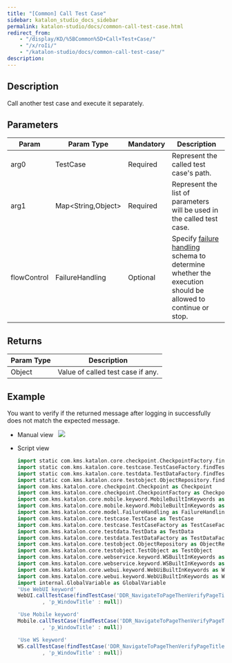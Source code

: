 ```yaml
---
title: "[Common] Call Test Case"
sidebar: katalon_studio_docs_sidebar
permalink: katalon-studio/docs/common-call-test-case.html
redirect_from:
    - "/display/KD/%5BCommon%5D+Call+Test+Case/"
    - "/x/roIi/"
    - "/katalon-studio/docs/common-call-test-case/"
description:
---
```

Description  
-------------

Call another test case and execute it separately.

Parameters  
------------

| Param | Param Type | Mandatory | Description |
| --- | --- | --- | --- |
| arg0 | TestCase | Required | Represent the called test case's path. |
| arg1 | Map<String,Object> | Required | Represent the list of parameters will be used in the called test case. |
| flowControl | FailureHandling | Optional | Specify [failure handling](/x/qAAM) schema to determine whether the execution should be allowed to continue or stop. |

Returns
-------

| Param Type | Description |
| --- | --- |
| Object | Value of called test case if any. |

Example 
--------

You want to verify if the returned message after logging in successfully does not match the expected message.

*   Manual view  
    ![](../../images/katalon-studio/docs/common-call-test-case/image2017-3-3-173A493A2.png)
*   Script view 

    ```groovy
    import static com.kms.katalon.core.checkpoint.CheckpointFactory.findCheckpoint
    import static com.kms.katalon.core.testcase.TestCaseFactory.findTestCase
    import static com.kms.katalon.core.testdata.TestDataFactory.findTestData
    import static com.kms.katalon.core.testobject.ObjectRepository.findTestObject
    import com.kms.katalon.core.checkpoint.Checkpoint as Checkpoint
    import com.kms.katalon.core.checkpoint.CheckpointFactory as CheckpointFactory
    import com.kms.katalon.core.mobile.keyword.MobileBuiltInKeywords as MobileBuiltInKeywords
    import com.kms.katalon.core.mobile.keyword.MobileBuiltInKeywords as Mobile
    import com.kms.katalon.core.model.FailureHandling as FailureHandling
    import com.kms.katalon.core.testcase.TestCase as TestCase
    import com.kms.katalon.core.testcase.TestCaseFactory as TestCaseFactory
    import com.kms.katalon.core.testdata.TestData as TestData
    import com.kms.katalon.core.testdata.TestDataFactory as TestDataFactory
    import com.kms.katalon.core.testobject.ObjectRepository as ObjectRepository
    import com.kms.katalon.core.testobject.TestObject as TestObject
    import com.kms.katalon.core.webservice.keyword.WSBuiltInKeywords as WSBuiltInKeywords
    import com.kms.katalon.core.webservice.keyword.WSBuiltInKeywords as WS
    import com.kms.katalon.core.webui.keyword.WebUiBuiltInKeywords as WebUiBuiltInKeywords
    import com.kms.katalon.core.webui.keyword.WebUiBuiltInKeywords as WebUI
    import internal.GlobalVariable as GlobalVariable
    'Use WebUI keyword'
    WebUI.callTestCase(findTestCase('DDR_NavigateToPageThenVerifyPageTitle'), ['p_Protocol' : null, 'p_DomainName' : null, 'p_Path' : null
            , 'p_WindowTitle' : null])

    'Use Mobile keyword'
    Mobile.callTestCase(findTestCase('DDR_NavigateToPageThenVerifyPageTitle'), ['p_Protocol' : null, 'p_DomainName' : null, 'p_Path' : null
            , 'p_WindowTitle' : null])

    'Use WS keyword'
    WS.callTestCase(findTestCase('DDR_NavigateToPageThenVerifyPageTitle'), ['p_Protocol' : null, 'p_DomainName' : null, 'p_Path' : null
            , 'p_WindowTitle' : null])



    ```